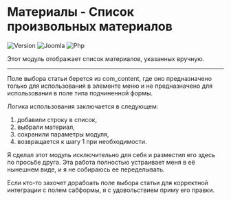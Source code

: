 # Материалы - Список произвольных материалов

![Version](https://img.shields.io/badge/VERSION-1.0.0-0366d6.svg?style=for-the-badge)
![Joomla](https://img.shields.io/badge/joomla-3.7+-1A3867.svg?style=for-the-badge)
![Php](https://img.shields.io/badge/php-5.6+-8892BF.svg?style=for-the-badge)

Этот модуль отображает список материалов, указанных вручную.

---

Поле выбора статьи берется из com_content, где оно предназначено только для использования в элементе меню и не предназначено для использования в поле типа подчиненной формы.

Логика использования заключается в следующем:

1. добавили строку в список,
2. выбрали материал,
3. сохранили параметры модуля,
4. возвращается к шагу 1 при необходимости.

Я сделал этот модуль исключительно для себя и разместил его здесь по просьбе друга. Эта работа полностью устраивает меня в её нынешнем виде, и я не собираюсь ее переделывать.

Если кто-то захочет дорабоать поле выбора статьи для корректной интеграции с полем сабформы, я с удовольствием приму его правки.
